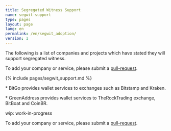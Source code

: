 ```yaml
---
title: Segregated Witness Support
name: segwit-support
type: pages
layout: page
lang: en
permalink: /en/segwit_adoption/
version: 1
---
```


The following is a list of companies and projects which have stated they will support segregated witness.

To add your company or service, please submit a [pull-request](https://github.com/bitcoin-core/bitcoincore.org/blob/gh-pages/_data/segwitsupport.csv).

{% include pages/segwit_support.md %}

\* BitGo provides wallet services to exchanges such as Bitstamp and Kraken.

\* GreenAddress provides wallet services to TheRockTrading exchange, BitBoat and CoinBR.

wip: work-in-progress

To add your company or service, please submit a [pull-request](https://github.com/bitcoin-core/bitcoincore.org/blob/gh-pages/_data/segwitsupport.csv).

